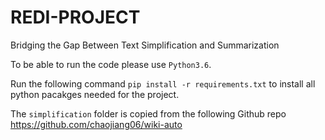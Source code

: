 # REDI-PROJECT
Bridging the Gap Between Text Simplification and Summarization

To be able to run the code please use `Python3.6`.

Run the following command `pip install -r requirements.txt` to install all python pacakges needed for the project.

The `simplification` folder is copied from the following Github repo https://github.com/chaojiang06/wiki-auto

